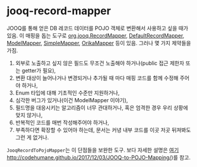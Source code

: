 # jooq-record-mapper

JOOQ를 통해 얻은 DB 레코드 데이터를 POJO 객체로 변환해서 사용하고 싶을 때가 있음. 이 매핑을 돕는 도구로 [org.jooq.RecordMapper](https://www.jooq.org/javadoc/3.10.x/org/jooq/RecordMapper.html), [DefaultRecordMapper](https://www.jooq.org/javadoc/3.6.1/org/jooq/impl/DefaultRecordMapper.html), [ModelMapper](http://modelmapper.org/), [SimpleMapper](http://simpleflatmapper.org/), [OrikaMapper](http://orika-mapper.github.io/orika-docs/) 등이 있음. 그러나 몇 가지 제약들을 가짐.

1. 외부로 노출하고 싶지 않은 필드도 무조건 노출해야 하거나(public 접근 제한자 또는 getter가 필요),
2. 변환 대상이 늘어나거나 변경되거나 추가될 때 마다 매핑 코드를 함께 수정해 주어야 하거나,
3. Enum 타입에 대해 기초적인 수준만 지원하거나,
4. 심각한 버그가 있거나(이건 ModelMapper 이야기),
5. 필드명을 대응시키는 알고리즘이 너무 관대하거나, 혹은 엄격한 경우 우리 상황에 맞지 않거나,
6. 반복적인 코드를 매번 작성해주어야 하거나,
7. 부족하다면 확장할 수 있어야 하는데, 문서는 커녕 내부 코드를 이곳 저곳 뒤져봐도 그런 게 없거나.

`JooqRecordToPojoMapper`는 이 단점들을 보완한 도구. 보다 자세한 설명은 [여기]()http://codehumane.github.io/2017/12/03/JOOQ-to-POJO-Mapping/)를 참고.